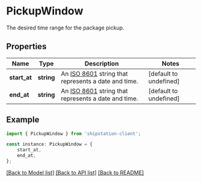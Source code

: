 # PickupWindow

The desired time range for the package pickup.

## Properties

Name | Type | Description | Notes
------------ | ------------- | ------------- | -------------
**start_at** | **string** | An [ISO 8601](https://en.wikipedia.org/wiki/ISO_8601) string that represents a date and time.  | [default to undefined]
**end_at** | **string** | An [ISO 8601](https://en.wikipedia.org/wiki/ISO_8601) string that represents a date and time.  | [default to undefined]

## Example

```typescript
import { PickupWindow } from 'shipstation-client';

const instance: PickupWindow = {
    start_at,
    end_at,
};
```

[[Back to Model list]](../README.md#documentation-for-models) [[Back to API list]](../README.md#documentation-for-api-endpoints) [[Back to README]](../README.md)
